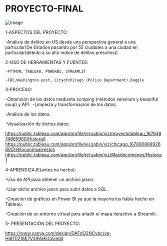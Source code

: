 # PROYECTO-FINAL

![image](https://user-images.githubusercontent.com/117199136/225677526-314dac86-0d96-4750-8589-1c1a2cbe6bad.png)


1-ASPECTOS DEL PROYECTO:


-Análisis de delitos en US desde una perspectiva general a una particular(De Estados pasando por 55 ciudades a una ciudad en particular(debido a su alto indice de     delitos prescitos))


2-USO DE HERRAMIENTAS Y FUENTES:

    -PYTHON, TABLEAU, POWERBI, STREAMLIT

    -FBI,Washington post, Cityofchicago (Police Department),Kaggle

3-PROCESO:

   -Obtención de los datos mediante scraping (métodos selenium y beautiful soup) y API 
.
   -Limpieza y transformación de los datos.

   -Análisis de los datos.

   -Visualización de dichos datos:

https://public.tableau.com/app/profile/jel.sabin/viz/proyectotableau_16764874665900/Historia1
https://public.tableau.com/app/profile/jel.sabin/viz/chicago_16789088992680/Delitoconmsarrestos
https://public.tableau.com/app/profile/jel.sabin/viz/Masdecrimenes/Historia1

4-APRENDIZAJE(antes no hecho):

   -Uso de API para obtener un archivo jason.

   -Usar dicho archivo jason para subir datos a SQL.

   -Creación de gráficos en Power BI ya que la mayoría los había hecho en Tableau.

   -Creación de un entorno virtual para añadir el mapa iteractivo a Streamlit.
   
   
5- PRESENTACIÓN DEL PROYECTO:

https://www.canva.com/design/DAFdQ3NCvbc/yq-Hi8T0Zf8E7V3lFAH5CA/edit



















